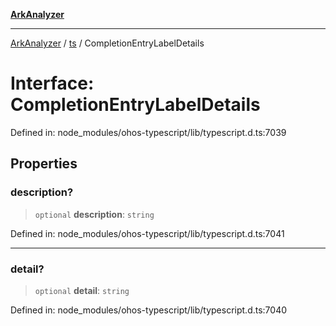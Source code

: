 [**ArkAnalyzer**](../../../../README.md)

***

[ArkAnalyzer](../../../../globals.md) / [ts](../README.md) / CompletionEntryLabelDetails

# Interface: CompletionEntryLabelDetails

Defined in: node\_modules/ohos-typescript/lib/typescript.d.ts:7039

## Properties

### description?

> `optional` **description**: `string`

Defined in: node\_modules/ohos-typescript/lib/typescript.d.ts:7041

***

### detail?

> `optional` **detail**: `string`

Defined in: node\_modules/ohos-typescript/lib/typescript.d.ts:7040
